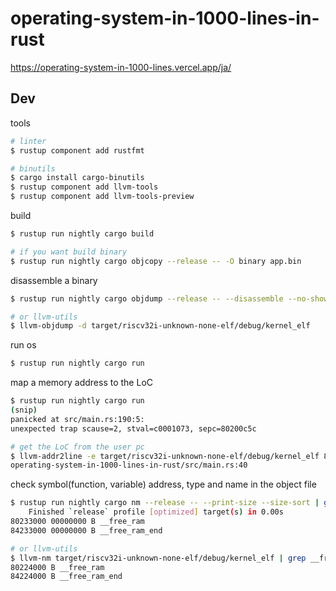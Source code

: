 # operating-system-in-1000-lines-in-rust

https://operating-system-in-1000-lines.vercel.app/ja/

## Dev

tools
```bash
# linter
$ rustup component add rustfmt

# binutils
$ cargo install cargo-binutils
$ rustup component add llvm-tools
$ rustup component add llvm-tools-preview
```

build
```bash
$ rustup run nightly cargo build

# if you want build binary
$ rustup run nightly cargo objcopy --release -- -O binary app.bin
```

disassemble a binary
```bash
$ rustup run nightly cargo objdump --release -- --disassemble --no-show-raw-insn

# or llvm-utils
$ llvm-objdump -d target/riscv32i-unknown-none-elf/debug/kernel_elf
```

run os
```bash
$ rustup run nightly cargo run
```

map a memory address to the LoC
```bash
$ rustup run nightly cargo run
(snip)
panicked at src/main.rs:190:5:
unexpected trap scause=2, stval=c0001073, sepc=80200c5c

# get the LoC from the user pc
$ llvm-addr2line -e target/riscv32i-unknown-none-elf/debug/kernel_elf 80200c5c
operating-system-in-1000-lines-in-rust/src/main.rs:40
```

check symbol(function, variable) address, type and name in the object file
```bash
$ rustup run nightly cargo nm --release -- --print-size --size-sort | grep __free_ram
    Finished `release` profile [optimized] target(s) in 0.00s
80233000 00000000 B __free_ram
84233000 00000000 B __free_ram_end

# or llvm-utils
$ llvm-nm target/riscv32i-unknown-none-elf/debug/kernel_elf | grep __free_ram
80224000 B __free_ram
84224000 B __free_ram_end
```
